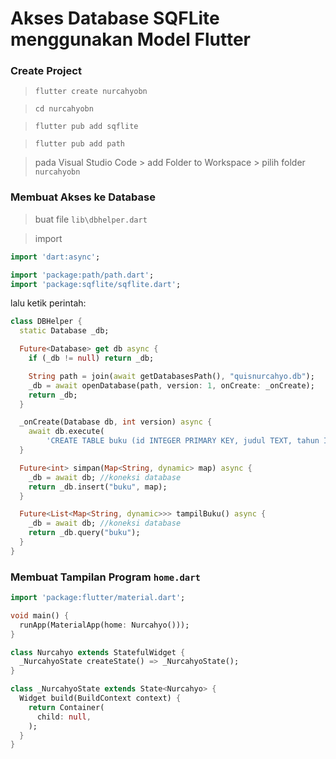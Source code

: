 # Akses Database SQFLite menggunakan Model Flutter

### Create Project

> `flutter create nurcahyobn`

> `cd nurcahyobn`

> `flutter pub add sqflite` 

> `flutter pub add path`

> pada Visual Studio Code > add Folder to Workspace > pilih folder `nurcahyobn` 

### Membuat Akses ke Database

> buat file `lib\dbhelper.dart`
 
> import

```dart
import 'dart:async';

import 'package:path/path.dart';
import 'package:sqflite/sqflite.dart';
```

lalu ketik perintah:

```dart
class DBHelper {
  static Database _db;

  Future<Database> get db async {
    if (_db != null) return _db;

    String path = join(await getDatabasesPath(), "quisnurcahyo.db");
    _db = await openDatabase(path, version: 1, onCreate: _onCreate);
    return _db;
  }

  _onCreate(Database db, int version) async {
    await db.execute(
        'CREATE TABLE buku (id INTEGER PRIMARY KEY, judul TEXT, tahun INTEGER)');
  }

  Future<int> simpan(Map<String, dynamic> map) async {
    _db = await db; //koneksi database
    return _db.insert("buku", map);
  }

  Future<List<Map<String, dynamic>>> tampilBuku() async {
    _db = await db; //koneksi database
    return _db.query("buku");
  }
}
```


### Membuat Tampilan Program ```home.dart```

```dart
import 'package:flutter/material.dart';

void main() {
  runApp(MaterialApp(home: Nurcahyo()));
}

class Nurcahyo extends StatefulWidget {
  _NurcahyoState createState() => _NurcahyoState();
}

class _NurcahyoState extends State<Nurcahyo> {
  Widget build(BuildContext context) {
    return Container(
      child: null,
    );
  }
}
```

